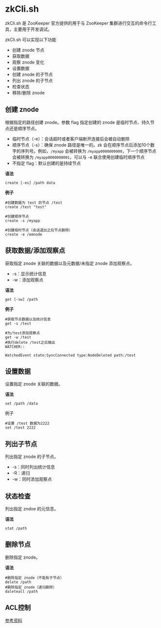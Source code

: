 # zkCli.sh

zkCli.sh 是 ZooKeeper 官方提供的用于与 ZooKeeper 集群进行交互的命令行工具，主要用于开发调试。

zkCli.sh 可以实现以下功能

+ 创建 znode 节点
+ 获取数据
+ 观察 znode 变化
+ 设置数据
+ 创建 znode 的子节点
+ 列出 znode 的子节点
+ 检查状态
+ 移除/删除 znode

## 创建 znode

根据指定的路径创建 znode。参数 flag 指定创建的 znode 是临时节点、持久节点还是顺序节点。

+ 临时节点（-e）：会话超时或者客户端断开连接后会被自动删除
+ 顺序节点（-s）：确保 znode 路径是唯一的。zk 会在顺序节点后添加10个数字的序列号。例如，`/myapp` 会被转换为 `/myapp0000000000`，下一个顺序节点会被转换为 `/myapp0000000001`，可以与 -e 联合使用创建临时顺序节点
+ 不指定 flag：默认创建的是持续节点

**语法**

~~~
create [-es] /path data
~~~

**例子**

~~~
#创建数据为 test 的节点 /test
create /test "test"

#创建顺序节点
create -s /myapp

#创建临时节点（会话退出之后节点删除）
create -e /emnode
~~~

## 获取数据/添加观察点

获取指定 znode 关联的数据以及元数据/未指定 znode 添加观察点。

+ -s：显示统计信息
+ -w：添加观察点

**语法**

~~~
get [-sw] /path
~~~

**例子**

~~~
#获取节点数据以及统计信息
get -s /test

#为/test添加观察点
get -w /test
#执行delete /test之后输出
WATCHER::

WatchedEvent state:SyncConnected type:NodeDeleted path:/test
~~~

## **设置数据**

设置指定 znode 关联的数据。

**语法**

~~~
set /path /data
~~~

例子

~~~
#设置 /test 数据为2222
set /test 2222
~~~

## 列出子节点

列出指定 znode 的子节点。

+ -s：同时列出统计信息
+ -R：递归
+ -w：同时添加观察点

## 状态检查

列出指定 zndoe 的元信息。

**语法**

~~~
stat /path
~~~

## 删除节点

删除指定 znode。

**语法**

~~~
#删除指定 znode（不能有子节点）
delete /path
#删除指定 znode（递归删除）
daleteall /path
~~~

## ACL控制

[参考资料](https://it.cha138.com/android/show-43668.html)
